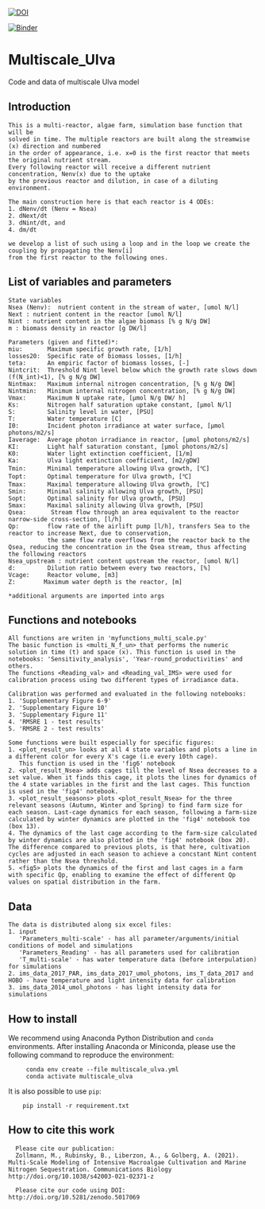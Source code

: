 [![DOI](https://zenodo.org/badge/DOI/10.5281/zenodo.5017069.svg)](https://doi.org/10.5281/zenodo.5017069)

[![Binder](https://mybinder.org/badge_logo.svg)](https://mybinder.org/v2/gh/alexliberzonlab/Multiscale_Ulva/master?filepath=Notebooks)


# Multiscale_Ulva
Code and data of multiscale Ulva model

## Introduction

    This is a multi-reactor, algae farm, simulation base function that will be 
    solved in time. The multiple reactors are built along the streamwise (x) direction and numbered
    in the order of appearance, i.e. x=0 is the first reactor that meets the original nutrient stream. 
    Every following reactor will receive a different nutrient concentration, Nenv(x) due to the uptake 
    by the previous reactor and dilution, in case of a diluting environment.

    The main construction here is that each reactor is 4 ODEs: 
    1. dNenv/dt (Nenv = Nsea)
    2. dNext/dt
    3. dNint/dt, and 
    4. dm/dt

    we develop a list of such using a loop and in the loop we create the coupling by propagating the Nenv[i] 
    from the first reactor to the following ones.

## List of variables and parameters

    State variables
    Nsea (Nenv):  nutrient content in the stream of water, [umol N/l]
    Next : nutrient content in the reactor [umol N/l]
    Nint : nutrient content in the algae biomass [% g N/g DW]
    m : biomass density in reactor [g DW/l]
        
    Parameters (given and fitted)*:
    miu:       Maximum specific growth rate, [1/h]
    losses20:  Specific rate of biomass losses, [1/h]
    teta:      An empiric factor of biomass losses, [-] 
    Nintcrit:  Threshold Nint level below which the growth rate slows down (f(N_int)<1), [% g N/g DW]
    Nintmax:   Maximum internal nitrogen concentration, [% g N/g DW]
    Nintmin:   Minimum internal nitrogen concentration, [% g N/g DW]
    Vmax:      Maximum N uptake rate, [μmol N/g DW/ h]
    Ks:        Nitrogen half saturation uptake constant, [μmol N/l]    
    S:         Salinity level in water, [PSU]
    T:         Water temperature [C]
    I0:        Incident photon irradiance at water surface, [μmol photons/m2/s]
    Iaverage:  Average photon irradiance in reactor, [μmol photons/m2/s]
    KI:        Light half saturation constant, [μmol photons/m2/s] 
    K0:        Water light extinction coefficient, [1/m]
    Ka:        Ulva light extinction coefficient, [m2/gDW] 
    Tmin:      Minimal temperature allowing Ulva growth, [℃]
    Topt:      Optimal temperature for Ulva growth, [℃]
    Tmax:      Maximal temperature allowing Ulva growth, [℃]
    Smin:      Minimal salinity allowing Ulva growth, [PSU]
    Sopt:      Optimal salinity for Ulva growth, [PSU]
    Smax:      Maximal salinity allowing Ulva growth, [PSU]
    Qsea:       Stream flow through an area equivalent to the reactor narrow-side cross-section, [l/h]
    Qp:        flow rate of the airlift pump [l/h], transfers Sea to the reactor to increase Next, due to conservation, 
               the same flow rate overflows from the reactor back to the Qsea, reducing the concentration in the Qsea stream, thus affecting the following reactors
    Nsea_upstream : nutrient content upstream the reactor, [umol N/l]
    d:         Dilution ratio between every two reactors, [%]
    Vcage:     Reactor volume, [m3]
    Z:        Maximum water depth is the reactor, [m]
  
    *additional arguments are imported into args
    
## Functions and notebooks

    All functions are writen in 'myfunctions_multi_scale.py'
    The basic function is <multi_N_f_un> that performs the numeric solution in time (t) and space (x). This function is used in the
    notebooks: 'Sensitivity_analysis', 'Year-round_productivities' and others.
    The functions <Reading_val> and <Reading_val_IMS> were used for calibration process using two different types of irradiance data.
    
    Calibration was performed and evaluated in the following notebooks:
    1. 'Supplementary Figure 6-9'
    2. 'Supplementary Figure 10'
    3. 'Supplementary Figure 11'
    4. 'RMSRE 1 - test results'
    5. 'RMSRE 2 - test results'
    
    Some functions were built especially for specific figures:
    1. <plot_result_un> looks at all 4 state variables and plots a line in a different color for every X's cage (i.e every 10th cage).
       This function is used in the 'fig6' notebook
    2. <plot_result_Nsea> adds cages till the level of Nsea decreases to a set value. When it finds this cage, it plots the lines for dynamics of the 4 state variables in the first and the last cages. This function is used in the 'fig4' notebook.
    3. <plot_result_seasons> plots <plot_result_Nsea> for the three relevant seasons (Autumn, Winter and Spring) to find farm size for each season. Last-cage dynamics for each season, following a farm-size calculated by winter dynamics are plotted in the 'fig4' notebook too (box 13).
    4. The dynamics of the last cage according to the farm-size calculated by winter dynamics are also plotted in the 'fig4' notebook (box 20). The difference compared to previous plots, is that here, cultivation cycles are adjusted in each season to achieve a concstant Nint content rather than the Nsea threshold.
    5. <fig5> plots the dynamics of the first and last cages in a farm with specific Qp, enabling to examine the effect of different Qp values on spatial distribution in the farm.

## Data
    
    The data is distributed along six excel files:
    1. input
       'Parameters_multi-scale' - has all parameter/arguments/initial conditions of model and simulations
       'Parameters_Reading' - has all parameters used for calibration
       'T_multi-scale' - has water temperature data (before interpulation) for simulations
    2. ims_data_2017_PAR, ims_data_2017_umol_photons, ims_T_data_2017 and HOBO - have temperature and light intensity data for calibration
    3. ims_data_2014_umol_photons - has light intensity data for simulations


## How to install 

   We recommend using Anaconda Python Distribution and `conda` environments. After installing Anaconda or Miniconda, please use the following command to reproduce the environment:

         conda env create --file multiscale_ulva.yml
         conda activate multiscale_ulva

   It is also possible to use `pip`: 


        pip install -r requirement.txt



## How to cite this work

      Please cite our publication: 
      Zollmann, M., Rubinsky, B., Liberzon, A., & Golberg, A. (2021). Multi-Scale Modeling of Intensive Macroalgae Cultivation and Marine Nitrogen Sequestration. Communications Biology http://doi.org/10.1038/s42003-021-02371-z
      
      Please cite our code using DOI: http://doi.org/10.5281/zenodo.5017069

